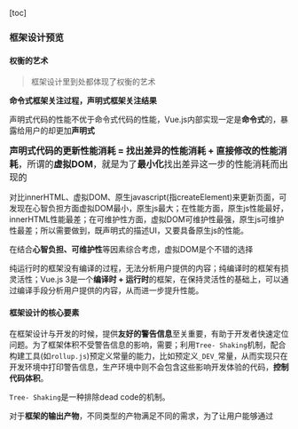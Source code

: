 [toc]

### 框架设计预览

#### 权衡的艺术

> 框架设计里到处都体现了权衡的艺术

**命令式框架关注过程，声明式框架关注结果**

声明式代码的性能不优于命令式代码的性能，Vue.js内部实现一定是**命令式**的，暴露给用户的却更加**声明式**

<font size="3">**声明式代码的更新性能消耗 = 找出差异的性能消耗 + 直接修改的性能消耗**，所谓的**虚拟DOM**，就是为了**最小化**找出差异这一步的性能消耗而出现的</font>

对比innerHTML、虚拟DOM、原生javascript(指createElement)来更新页面，可发现在心智负担方面虚拟DOM最小，原生js最大；在性能方面，原生js性能最好，innerHTML性能最差；在可维护性方面，虚拟DOM可维护性最强，原生js可维护性最差；所以需要做到，既声明式的描述UI，又要具备原生js的性能。

在结合**心智负担、可维护性**等因素综合考虑，虚拟DOM是个不错的选择

纯运行时的框架没有编译的过程，无法分析用户提供的内容；纯编译时的框架有损灵活性；Vue.js 3是一个**编译时 + 运行时**的框架，在保持灵活性的基础上，可以通过编译手段分析用户提供的内容，从而进一步提升性能。

#### 框架设计的核心要素

在框架设计与开发的时候，提供**友好的警告信息**至关重要，有助于开发者快速定位问题。为了框架体积不受警告信息的影响，需要；利用`Tree- Shaking`机制，配合构建工具(如`rollup.js`)预定义常量的能力，比如预定义`_DEV_`常量，从而实现只在开发环境中打印警告信息，生产环境中则不会包含这些影响开发体验的代码，**控制代码体积**。

`Tree- Shaking`是一种排除dead code的机制。

对于**框架的输出产物**，不同类型的产物满足不同的需求，为了让用户能够通过<script>标签直接引用并使用，我们需要输出 IIFE格式的资源，即立即调用的函数表达式。为了让用户能够通过 <script type="module"> 引用并使用，我们需要输出 ESM格式的资源。这里需要注意的是，ESM 格式的资源有两种：用于浏览器的 `esm-browser.js` 和用于打包工具的`esm-bundler.js` 它们的区别在于对预定义常量`_DEV_`的处理，前者直接将`_ DEV_ `常量替换为字面量 true 或false(从而控制需要`Tree-Shaking`的代码)，后者则将`_DEV_ `常量替换为` process.env.NODE_ ENV !=='production'` 语句。

框架的错误处理做得好坏直接决定了用户应用程序的健壮性，同时还决定了用户开发应月处理错误的心智负担。框架需要为用户提供统一的**错误处理接口**，这样用户可以通过注册自定的错误处理两数来处理全部的框架异常。

框架还需提供更加良好的`TypeScript`**类型支持**



#### Vue.js设计思路

本章中，介绍了声明式地描述 UI 的概念。vuejs 是一个声明式的框架，声明式的好处在于，它直接表达结果，用户不需要关注过程。vuejs采用模板的方式来描述UI，但它同样支持使用虛拟DOM 来描述 UI。虛拟DOM 要比模板更加灵活，但模板要比虚拟DOM 更加直观。

**渲染器**的作用是，把**虚拟 DOM** 对象渲染为真实DOM 元素。它的工作原理是递归地遍历虚拟 DOM 对象，并调用原生 DOM API 来完成真实DOM 的创建。渲染器的精髓在于后续的更新，它会通过 <font size="3">**DIFF算法**</font>找出变更点，并且只会更新需要更新的内容。

组件其实就是**一组虛拟DOM元素的封装**，它可以是一个返回虛拟DOM 的函数，也可以是一个对象，但这个对象下必须要有一个函数，用来产出组件要渲染的虚拟 DOM。渲染器在渲染组件时，会先获取组件要渲染的内容，即执行组件的渲染函数并得到其返回值，称之为 subtree，最后再递归地调用渲染器将 subtree 渲染出来即可。

Vuejs 的模板会被一个叫作**编译器**的程序编译为渲染函数，编译器、渲染器都是 Vue.js 的核心组成部分，它们共同构成一个有机的整体，不同模块之间互相配合，进一步提升框架性能。

<img src="https://raw.githubusercontent.com/zhedieya/MyPics/main/typora-img/image-20230215235745491.png" alt="image-20230215235745491" style="zoom:50%;" />



### 响应系统

#### 响应系统的作用与实现

```js
const obj = {text: 'cyk'}
function effect() {
  document.body.innerText = obj.text
}
```

希望值变化后，副作用函数effect会重新执行，更新数据，为了实现响应式数据，可以先发现两点线索：

- 当副作用函数执行时会出发obj.text的**读取**操作
- 当修改obj.text时，会出发字段obj.text的**设置**操作

初始想法是当读取obj.text字段时，可以将副作用函数存储到一个“桶”里，这样，当设置obj.text时，再将该副作用函数取出来执行即可。

在Vue3中，使用代理对象`Proxy`来拦截一个对象属性的读取和设置操作

初始版本直接通过名字(effect)来获取副作用函数，很不方便，后来完善后：

- 当**读取**操作发生时，将副作用函数收集到桶里
- 当**设置**操作发生时，从桶中取出副作用函数并执行

通过注册全局变量来存储被注册的副作用函数，解决了上述问题，不过也发现，由于**没有在副作用函数与被操作的目标字段之间建立明确的联系**，导致无论读取的是什么属性，都会收集副作用函数；无论设置的是什么属性，都会把桶里的副作用函数取出并执行。这需要重新设计桶的结构，不能再简单的使用一个Set作为桶了。

```js
function effect(function effectFn(){
  document.body.innerText = obj.text
})
```

此段代码存在三个角色

- 被操作的代理对象obj
- 被操作的字段名text
- 使用effect函数注册的副作用函数effectFn

若用target代表一个代理对象所代理的原始对象，用key来表示被操作的字段名，用effectFn来表示被注册的副作用函数，那么可以建立如下的关系

```shell
--target
     --key
        --effectFn
```

选择`WeakMap`来存储副作用函数和目标字段的关系，选择`WeakMap`来存储是因为WeakMap对key是弱引用，若用户侧对代码对target没有任何引用，target会被垃圾回收器回收。

<img src="https://raw.githubusercontent.com/zhedieya/MyPics/main/typora-img/image-20230217001550046.png" alt="image-20230217001550046" style="zoom:30%;" align='left'/>

<img src="https://raw.githubusercontent.com/zhedieya/MyPics/main/typora-img/image-20230217002243702.png" alt="image-20230217002243702" style="zoom:50%;" align="left"/>

```js
// 存储副作用函数的桶
const bucket = new WeakMap()
// 原始数据
const data = { text: 'hello world' }

const obj = new Proxy(data, {
  // 拦截对象属性的读取
  get(target, key) {
    // 收集依赖，将副作用函数添加进桶
    track(target, key)
    return target[key]
  },
  // 拦截对象属性的设置
  set(target, key, newVal) {
    target[key] = newVal
    // 触发变化，将副作用函数从桶中取出并执行
    trigger(target, key)
  },
})

//在get拦截函数内调用track函数追踪变化，收集依赖
function track(target, key) {
  if (!activeEffect) return
  // 根据target从桶里拿到depsMap，值是Map(key --> effects)
  let depsMap = bucket.get(target)
  // 若不存在，创建一个Map并与target关联
  if (!depsMap) bucket.set(target, (depsMap = new Map()))
  // 根据key从depsMap里拿到deps，是Set类型，存放着与key相关的副作用函数effects
  let deps = depsMap.get(key)
  // 若不存在，创建一个Set并与key关联
  if (!deps) depsMap.set(key, (deps = new Set()))
  deps.add(activeEffect)
}

//在set拦截函数内调用trigger函数触发变化
function trigger(target, key) {
  const depsMap = bucket.get(target)
  if (!depsMap) return
  const effects = depsMap.get(key)
  effects && effects.forEach((fn) => fn())
}

// 用一个全局变量存储当前激活的 effect 函数
let activeEffect = undefined
function effect(fn) {
  // 当调用 effect 注册副作用函数时，将副作用函数复制给 activeEffect
  activeEffect = fn
  // 执行副作用函数
  fn()
}

effect(() => {
  console.log('effect run')
  document.body.innerText = obj.text
})

setTimeout(() => {
  obj.text = 'hello vue3'
}, 1000)
```

以上便是一个相对完善的响应式系统

如此就完备了吗？ 当然不是，首先便是**分支切换**

```js
 const data = { ok: true, text: 'hello world' }
 const obj = new Proxy(data, { /* ... */ })

 effect(function effectFn() {
   document.body.innerText = obj.ok ? obj.text : 'not'
 })
```

根据上述代码，可知由于字段obj.ok的初始值为`true`，所以副作用函数首先会被字段data.ok和data.text所对应的依赖集合收集，当obj.ok的值改为`false`时，会触发副作用函数重新执行，由于此时obj.text不会被执行，所以理想状态下副作用函数effectFn不应该被obj.text所对应的依赖集合收集，但目前我们的代码实现不了这一点，**会产生遗留的副作用函数**，因为我们只要修改了obj.text的值，effect都会重新执行，即使innerText的值不需要变化。

解决这个问题也很简单，只需在每次执行副作用函数后，将它从所有相关的依赖集合中删除，因此需要重新设计部分函数。

在`track`中完成对依赖集合的收集

```js
function track(target, key) {
  /* if (!activeEffect) return // 没有正在执行的副作用函数 直接返回 
  let depsMap = bucket.get(target)
  if (!depsMap) {
    bucket.set(target, (depsMap = new Map()))
  }
  let deps = depsMap.get(key)
  if (!deps) {
    depsMap.set(key, (deps = new Set()))
  } */
  // deps就是与当前副作用函数相关的依赖集合
  deps.add(activeEffect)
  // 将该依赖集合存储到activeEffect.deps中
  activeEffect.deps.push(deps)
}
```

<img src="https://raw.githubusercontent.com/zhedieya/MyPics/main/typora-img/image-20230219225137550.png" alt="image-20230219225137550" style="zoom:40%;" align="left" />

有了这个联系后，我们就可以在每次副作用函数执行时，获取到所有相关联的依赖集合，进而将副作用函数从依赖集合中删除

```js
// 用一个全局变量存储当前激活的 effect 函数
let activeEffect
function effect(fn) {
  const effectFn = () => {
    cleanup(effectFn)
    // 当调用 effect 注册副作用函数时，将副作用函数复制给 activeEffect
    activeEffect = effectFn
    fn()
  }
  // activeEffect.deps 用来存储所有与该副作用函数相关的依赖集合
  effectFn.deps = []
  // 执行副作用函数
  effectFn()
}

function cleanup(effectFn) {
  for (let i = 0; i < effectFn.deps.length; i++) {
    const deps = effectFn.deps[i]
    deps.delete(effectFn)
  }
  effectFn.deps.length = 0
}
```

但此时依然没完，问题出现在`trigger`函数中，在该函数内部会遍历effect集合并执行副作用函数，由于是个Set集合，根据语言规范描述，当调用forEach遍历Set集合时，如果一个值已经被访问过了，但该值被删除并重新添加到了集合，若此时forEach没有遍历结束，那么该值会重新被访问，所以会出现类似`set.delete(1)  set.add(1)`这样的代码，会导致无限执行，解决方法是构造一个新的Set集合并遍历。

```js
 function trigger(target, key) {
  const depsMap = bucket.get(target)
  if (!depsMap) return
  const effects = depsMap.get(key)

  const effectsToRun = new Set()
  effects && effects.forEach((effectFn) => effectsToRun.add(effectFn))
  effectsToRun.forEach((effectFn) => effectFn())
  // effects && effects.forEach(effectFn => effectFn())
}
```

**嵌套的effect：**

对于Vue.js来说，渲染函数是会运行在一个effect()函数中的，所以当组件发生嵌套时，也会发生effect()嵌套，上述代码目前不支持effect()嵌套，问题出在我们实现的effect函数与activeEffect上，我们是用的全局变量activeEffect来存储通过effect函数注册的副作用函数，这意味着当副作用函数发生嵌套时，内层副作用函数的执行会覆盖activeEffect的值，这时如果再有响应式数据执行依赖收集，即使这个响应式数据是在外层副作用函数中读取的，它们收集到的副作用函数也都会是内层副作用函数。

我们需要一个**副作用函数栈effectStack**，当副作用函数执行时，会被压入栈，执行完毕后会被弹出，并始终让activeEffect指向栈顶顶副作用函数，这样就能做到一个响应式数据只会收集直接读取其值的副作用函数。

```js
// 用一个全局变量存储当前激活的 effect 函数
let activeEffect
const effectStack = []
function effect(fn) {
  const effectFn = () => {
    cleanup(effectFn)
    // 当调用 effect 注册副作用函数时，将副作用函数赋值给 activeEffect
    activeEffect = effectFn
    // 调用前将当前副作用函数压入栈中
    effectStack.push(effectFn)
    fn()
    // 副作用函数执行后，将当前副作用函数从栈中弹出
    effectStack.pop()
    activeEffect = effectStack[effectStack.length - 1]
  }
  // activeEffect.deps 用来存储所有与该副作用函数相关的依赖集合
  effectFn.deps = []
  // 执行副作用函数
  effectFn()
}
```

**避免无限递归循环**

实现一个完善的响应式系统需要考虑诸多细节，无限递归循环自然要考虑在内

```js
const data = {foo: 1}
const obj = new Proxy(data, {/*...*/})

effect(() => obj.foo++)
```

该注册的副作用函数的自增操作，会引起栈溢出，自增操作分开来看实际上是这样的：

```js
obj.foo = obj.foo + 1
```

在这个语句中，既会读取obj.foo的值，又会设置obj.foo的值，代码执行流程如下：首先读取obj.foo，触发`track`操作，将当前副作用函数收集到桶中，接着+1再赋值给obj.foo，会触发`trigger`操作，把桶里的副作用函数取出来执行，但问题是该副作用函数正在执行中，还没执行完毕就要开始下次执行，会导致无限递归地调用自己，爆栈。

分析问题后发现，读取和设置操作是在同一个副作用函数里的，此时无论时`track`还是`trigger`时收集的副作用函数，都是activeEffect。所以我们可以在trigger动作发生的时候增加守卫条件：**如果 trigger 触发执行的副作用函数与当前正在执行的副作用函数相同，则不触发执行**。

```js
function trigger(target, key) {
   const depsMap = bucket.get(target)
   if (!depsMap) return
   const effects = depsMap.get(key)

   const effectsToRun = new Set()
   effects && effects.forEach(effectFn => {
     // 如果 trigger 触发执行的副作用函数与当前正在执行的副作用函数相同，则不触发执行
     if (effectFn !== activeEffect) {  // 新增
       effectsToRun.add(effectFn)
     }
   })
   effectsToRun.forEach(effectFn => effectFn())
 }
```

**调度执行**

可调度性是响应系统非常重要的特性，所谓可调度，即是当trigger动作触发副作用函数重新执行时，有能力决定副作用函数执行的时机、次数以及方式。

可以为effect函数设计一个选项参数options，允许用户指定调度器：

```js
effect(
  () => {
    // ......
  },
  // options
  {
    scheduler: (fn) => {
      console.log('scheduler run')
    },
  }
)
```

同时在`effect`函数内部需要把options选项挂载到对应的副作用函数上：

```js
function effect(fn, options = {}) {
  const effectFn = () => {
    // ......
  }
  // 将 options 挂载到 effectFn 上
  effectFn.options = options
  // activeEffect.deps 用来存储所有与该副作用函数相关的依赖集合
  effectFn.deps = []
  // 执行副作用函数
  effectFn()
}
```

有了调度函数，在`trigger`函数中触发副作用函数重新执行时，就可以直接调用用户传递的调度器函数，将控制权交给用户：

```js
function trigger(target, key) {
  // .......
  effectsToRun.forEach((effectFn) => {
    // 如果副作用函数有 调度器，则调用调度器，并将副作用函数作为参数传入
    if (effectFn.options.scheduler) {
      effectFn.options.scheduler(effectFn)
    } else {
      effectFn()
    }
  })
}
```

编写如下的调度器函数，原本需要打印1 2 3的副作用函数会跳过中间的过程直接打印1 3，Vue.js里，连续**多次修改响应式数据只会触发一次更新**，也是实现了个类似思路的更加完善的调度器。

```js
const data = { foo: 1 }

const jobQueue = new Set()
// 用一个 Promise 来保证 jobQueue 中的副作用函数是异步执行的
const p = Promise.resolve()

// 用一个变量 isFlushing 来标识是否正在刷新队列
let isFlushing = false
// 该函数作用是，在一个周期内，只执行一次 jobQueue 中的副作用函数
function flushJob() {
  if (isFlushing) return
  isFlushing = true
  p.then(() => {
    jobQueue.forEach((job) => job())
  }).finally(() => {
    isFlushing = false
  })
}

effect(
  () => {
    console.log(obj.foo) // 1  3
  },
  {
    scheduler(fn) {
      // 每次调度时，将副作用函数添加到 jobQueue 中
      jobQueue.add(fn)
      // 调用 flushJob 函数，执行将 jobQueue 中的副作用函数
      flushJob()
    },
  }
)

obj.foo++
obj.foo++
```

